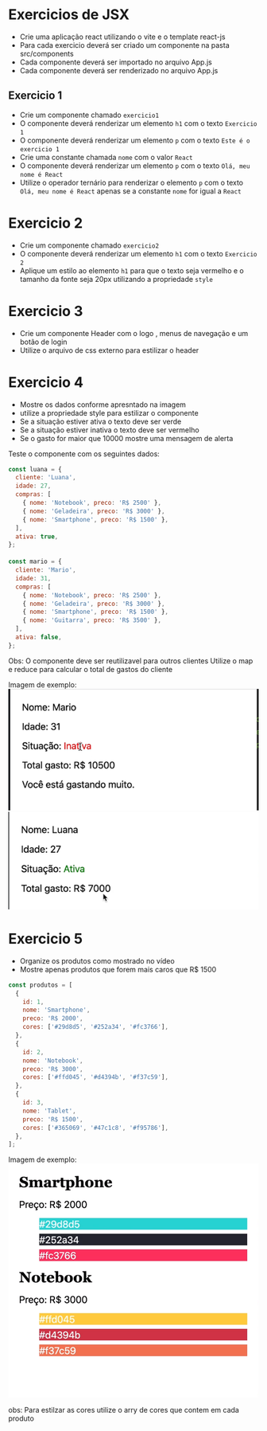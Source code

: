# Exercicios de JSX 


- Crie uma aplicação react utilizando o vite e o template react-js
- Para cada exercicio deverá ser criado um componente na pasta src/components
- Cada componente deverá ser importado no arquivo App.js
- Cada componente deverá ser renderizado no arquivo App.js

## Exercicio 1

- Crie um componente chamado `exercicio1`
- O componente deverá renderizar um elemento `h1` com o texto `Exercicio 1`
- O componente deverá renderizar um elemento `p` com o texto `Este é o exercicio 1`
- Crie uma constante chamada `nome` com o valor `React`
- O componente deverá renderizar um elemento `p` com o texto `Olá, meu nome é React`
- Utilize o operador ternário para renderizar o elemento `p` com o texto `Olá, meu nome é React` apenas se a constante `nome` for igual a `React`

# Exercicio 2

- Crie um componente chamado `exercicio2`
- O componente deverá renderizar um elemento `h1` com o texto `Exercicio 2`
- Aplique um estilo ao elemento `h1` para que o texto seja vermelho e o tamanho da fonte seja 20px utilizando a propriedade `style`

# Exercicio 3
 - Crie um componente Header com o logo , menus de navegação e um botão de login
 - Utilize o arquivo de css externo para estilizar o header


# Exercicio 4
 - Mostre os dados conforme apresntado na imagem 
 - utilize a propriedade style para estilizar o componente
 - Se a situação estiver ativa o texto deve ser verde
 - Se a situação estiver inativa o texto deve ser vermelho
 -  Se o gasto for maior que 10000 mostre uma mensagem de alerta

Teste o componente com os seguintes dados:
```js
const luana = {
  cliente: 'Luana',
  idade: 27,
  compras: [
    { nome: 'Notebook', preco: 'R$ 2500' },
    { nome: 'Geladeira', preco: 'R$ 3000' },
    { nome: 'Smartphone', preco: 'R$ 1500' },
  ],
  ativa: true,
};

const mario = {
  cliente: 'Mario',
  idade: 31,
  compras: [
    { nome: 'Notebook', preco: 'R$ 2500' },
    { nome: 'Geladeira', preco: 'R$ 3000' },
    { nome: 'Smartphone', preco: 'R$ 1500' },
    { nome: 'Guitarra', preco: 'R$ 3500' },
  ],
  ativa: false,
};
```
Obs: O componente deve ser reutilizavel para outros clientes
Utilize o map e reduce para calcular o total de gastos do cliente

Imagem de exemplo:
![image](teste1.PNG)
![image](teste2.png)

# Exercicio 5 

- Organize os produtos como mostrado no vídeo
- Mostre apenas produtos que forem mais caros que R$ 1500

```jsx 	
const produtos = [
  {
    id: 1,
    nome: 'Smartphone',
    preco: 'R$ 2000',
    cores: ['#29d8d5', '#252a34', '#fc3766'],
  },
  {
    id: 2,
    nome: 'Notebook',
    preco: 'R$ 3000',
    cores: ['#ffd045', '#d4394b', '#f37c59'],
  },
  {
    id: 3,
    nome: 'Tablet',
    preco: 'R$ 1500',
    cores: ['#365069', '#47c1c8', '#f95786'],
  },
];

```

Imagem de exemplo:
![image](teste3.png)

obs: Para estilzar  as cores utilize o arry de cores que contem em cada produto














